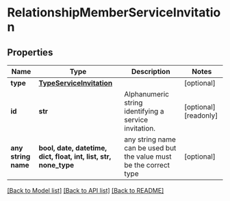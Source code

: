 # RelationshipMemberServiceInvitation


## Properties
Name | Type | Description | Notes
------------ | ------------- | ------------- | -------------
**type** | [**TypeServiceInvitation**](TypeServiceInvitation.md) |  | [optional] 
**id** | **str** | Alphanumeric string identifying a service invitation. | [optional] [readonly] 
**any string name** | **bool, date, datetime, dict, float, int, list, str, none_type** | any string name can be used but the value must be the correct type | [optional]

[[Back to Model list]](../README.md#documentation-for-models) [[Back to API list]](../README.md#documentation-for-api-endpoints) [[Back to README]](../README.md)


